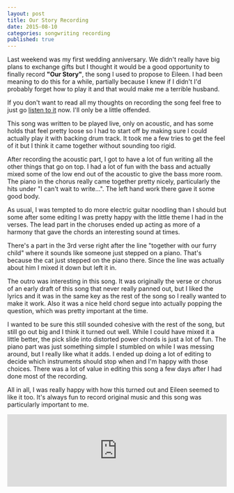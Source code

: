 ```yaml
---
layout: post
title: Our Story Recording
date: 2015-08-10
categories: songwriting recording
published: true
---
```


Last weekend was my first wedding anniversary. We didn't really have big plans to exchange gifts but I thought it would be a good opportunity to finally record **"Our Story"**, the song I used to propose to Eileen. I had been meaning to do this for a while, partially because I knew if I didn't I'd probably forget how to play it and that would make me a terrible husband.

If you don't want to read all my thoughts on recording the song feel free to just go [listen to it](https://soundcloud.com/dorkrawk/our-story) now. I'll only be a little offended.

This song was written to be played live, only on acoustic, and has some holds that feel pretty loose so I had to start off by making sure I could actually play it with backing drum track. It took me a few tries to get the feel of it but I think it came together without sounding too rigid.

After recording the acoustic part, I got to have a lot of fun writing all the other things that go on top. I had a lot of fun with the bass and actually mixed some of the low end out of the acoustic to give the bass more room. The piano in the chorus really came together pretty nicely, particularly the hits under "I can't wait to write...". The left hand work there gave it some good body.

As usual, I was tempted to do more electric guitar noodling than I should but some after some editing I was pretty happy with the little theme I had in the verses. The lead part in the choruses ended up acting as more of a harmony that gave the chords an interesting sound at times.

There's a part in the 3rd verse right after the line "together with our furry child" where it sounds like someone just stepped on a piano. That's because the cat just stepped on the piano there. Since the line was actually about him I mixed it down but left it in.

The outro was interesting in this song. It was originally the verse or chorus of an early draft of this song that never really panned out, but I liked the lyrics and it was in the same key as the rest of the song so I really wanted to make it work. Also it was a nice held chord segue into actually popping the question, which was pretty important at the time. 

I wanted to be sure this still sounded cohesive with the rest of the song, but still go out big and I think it turned out well. While I could have mixed it a little better, the pick slide into distorted power chords is just a lot of fun. The piano part was just something simple I stumbled on while I was messing around, but I really like what it adds. I ended up doing a lot of editing to decide which instruments should stop when and I'm happy with those choices. There was a lot of value in editing this song a few days after I had done most of the recording.

All in all, I was really happy with how this turned out and Eileen seemed to like it too. It's always fun to record original music and this song was particularly important to me.

<iframe width="100%" height="166" scrolling="no" frameborder="no" src="https://w.soundcloud.com/player/?url=https%3A//api.soundcloud.com/tracks/218703668&amp;color=ff5500&amp;auto_play=false&amp;hide_related=false&amp;show_artwork=true"></iframe>
